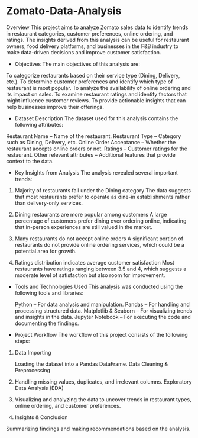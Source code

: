 # Zomato-Data-Analysis
Overview
This project aims to analyze Zomato sales data to identify trends in restaurant categories, customer preferences, online ordering, and ratings. The insights derived from this analysis can be useful for restaurant owners, food delivery platforms, and businesses in the F&B industry to make data-driven decisions and improve customer satisfaction.

* Objectives
  The main objectives of this analysis are:

To categorize restaurants based on their service type (Dining, Delivery, etc.).
To determine customer preferences and identify which type of restaurant is most popular.
To analyze the availability of online ordering and its impact on sales.
To examine restaurant ratings and identify factors that might influence customer reviews.
To provide actionable insights that can help businesses improve their offerings.

* Dataset Description
  The dataset used for this analysis contains the following attributes:

Restaurant Name – Name of the restaurant.
Restaurant Type – Category such as Dining, Delivery, etc.
Online Order Acceptance – Whether the restaurant accepts online orders or not.
Ratings – Customer ratings for the restaurant.
Other relevant attributes – Additional features that provide context to the data.

* Key Insights from Analysis
  The analysis revealed several important trends:

1. Majority of restaurants fall under the Dining category
   The data suggests that most restaurants prefer to operate as dine-in establishments rather than delivery-only services.

2. Dining restaurants are more popular among customers
   A large percentage of customers prefer dining over ordering online, indicating that in-person experiences are still valued in the market.

3. Many restaurants do not accept online orders
   A significant portion of restaurants do not provide online ordering services, which could be a potential area for growth.

4. Ratings distribution indicates average customer satisfaction
   Most restaurants have ratings ranging between 3.5 and 4, which suggests a moderate level of satisfaction but also room for improvement.


* Tools and Technologies Used
  This analysis was conducted using the following tools and libraries:

  Python – For data analysis and manipulation.
  Pandas – For handling and processing structured data.
  Matplotlib & Seaborn – For visualizing trends and insights in the data.
  Jupyter Notebook – For executing the code and documenting the findings.

*  Project Workflow
  The workflow of this project consists of the following steps:

1. Data Importing

   Loading the dataset into a Pandas DataFrame.
   Data Cleaning & Preprocessing

2. Handling missing values, duplicates, and irrelevant columns.
   Exploratory Data Analysis (EDA)

3. Visualizing and analyzing the data to uncover trends in restaurant types, online ordering, and customer preferences.
 
4.  Insights & Conclusion

   Summarizing findings and making recommendations based on the analysis.
